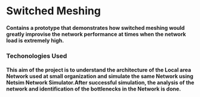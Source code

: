 # Switched Meshing
#### Contains a prototype that demonstrates how switched meshing would greatly improvise the network performance at times when the network load is extremely high.

### Techonologies Used
#### This aim of the project is to understand the architecture of the Local area Network used at small organization and simulate the same Network using Netsim Network Simulator.After successful simulation, the analysis of the network and identification of the bottlenecks in the Network is done.
